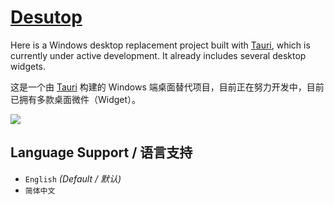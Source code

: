 # [Desutop](https://github.com/will5933/desutop)

Here is a Windows desktop replacement project built with [Tauri](https://github.com/tauri-apps/tauri), which is currently under active development. It already includes several desktop widgets.

这是一个由 [Tauri](https://github.com/tauri-apps/tauri) 构建的 Windows 端桌面替代项目，目前正在努力开发中，目前已拥有多款桌面微件（Widget）。

![](pic-a.png)

## Language Support / 语言支持

- `English` *(Default / 默认)*
- `简体中文`